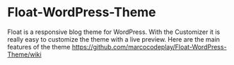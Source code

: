 # Float-WordPress-Theme
Float is a responsive blog theme for WordPress. With the Customizer it is really easy to customize the theme with a live preview. Here are the main features of the theme
https://github.com/marcocodeplay/Float-WordPress-Theme/wiki
